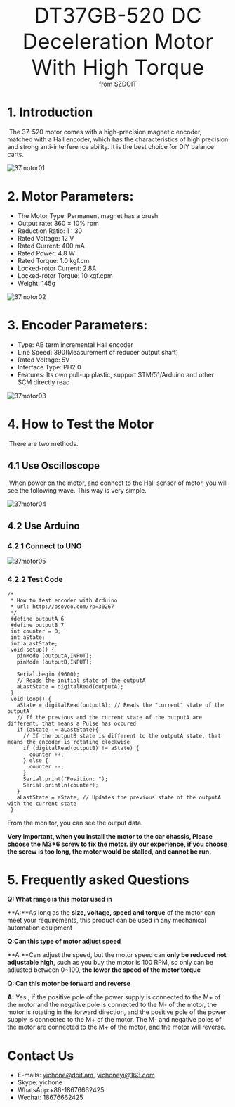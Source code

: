 <center><font size=10> DT37GB-520 DC Deceleration Motor With High Torque </font></center>
<center> from SZDOIT</center>

# 1. Introduction

​        The 37-520 motor comes with a high-precision magnetic encoder, matched with a Hall encoder, which has the characteristics of high precision and strong anti-interference ability. It is the best choice for DIY balance carts.

![37motor01](37motor01.jpg)

#  2. Motor Parameters:

- The Motor Type: Permanent magnet has a brush
- Output rate: 360 ± 10% rpm
- Reduction Ratio: 1 : 30
- Rated Voltage: 12 V
- Rated Current: 400 mA
- Rated Power:  4.8 W
- Rated Torque: 1.0 kgf.cm
- Locked-rotor Current: 2.8A
- Locked-rotor Torque: 10 kgf.cpm
- Weight: 145g

![37motor02](37motor02.jpg)

# 3. Encoder Parameters:

- Type: AB term incremental Hall encoder
- Line Speed:  390(Measurement of reducer output shaft)
- Rated Voltage: 5V
- Interface Type: PH2.0
- Features: Its own pull-up plastic, support STM/51/Arduino and other SCM directly read

![37motor03](37motor03.jpg)



# 4. How to Test the Motor

​    There are two methods.

## 4.1 Use Oscilloscope

​	When power on the motor, and connect to the Hall sensor of motor, you will see the following wave. This way is very simple.

![37motor04](37motor04.jpg)

## 4.2 Use Arduino

### 4.2.1 Connect to UNO

![37motor05](37motor05.png)

### 4.2.2 Test Code

```
/*
 * How to test encoder with Arduino
 * url: http://osoyoo.com/?p=30267
 */
 #define outputA 6
 #define outputB 7
 int counter = 0; 
 int aState;
 int aLastState;  
 void setup() { 
   pinMode (outputA,INPUT);
   pinMode (outputB,INPUT);
   
   Serial.begin (9600);
   // Reads the initial state of the outputA
   aLastState = digitalRead(outputA);   
 } 
 void loop() { 
   aState = digitalRead(outputA); // Reads the "current" state of the outputA
   // If the previous and the current state of the outputA are different, that means a Pulse has occured
   if (aState != aLastState){     
     // If the outputB state is different to the outputA state, that means the encoder is rotating clockwise
     if (digitalRead(outputB) != aState) { 
       counter ++;
     } else {
       counter --;
     }
     Serial.print("Position: ");
     Serial.println(counter);
   } 
   aLastState = aState; // Updates the previous state of the outputA with the current state
 }

```

From the monitor, you can see the output data.

**Very important, when you install the motor to the car chassis, Please choose the M3*6 screw to fix the motor. By our experience, if you choose the screw is too long, the motor would be stalled, and cannot be run.**



# 5. Frequently asked Questions

**Q: What range is this motor used in**

**A:**As long as the **size, voltage, speed and torque** of the motor can meet your requirements, this product can be used in any mechanical automation equipment

**Q:Can this type of motor adjust speed**

**A:**Can adjust the speed, but the motor speed can **only be reduced not adjustable high**, such as you buy the motor is 100 RPM, so only can be adjusted between 0~100, **the lower the speed of the motor torque**

**Q: Can this motor be forward and reverse**

**A:** Yes , if the positive pole of the power supply is connected to the M+ of the motor and the negative pole is connected to the M- of the motor, the motor is rotating in the forward direction, and the positive pole of the power supply is connected to the M+ of the motor. The M- and negative poles of the motor are connected to the M+ of the motor, and the motor will reverse.



# Contact Us

- E-mails: [yichone@doit.am](mailto:yichone@doit.am), [yichoneyi@163.com](mailto:yichoneyi@163.com)
- Skype: yichone
- WhatsApp:+86-18676662425
- Wechat: 18676662425